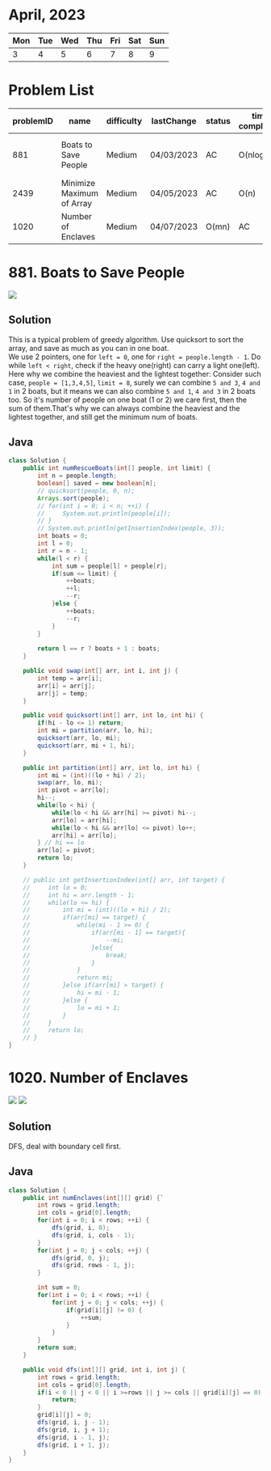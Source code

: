 # April, 2023
|Mon|Tue|Wed|Thu|Fri|Sat|Sun|
|-|-|-|-|-|-|-|
|3|4|5|6|7|8|9|10|

# **Problem List**
|problemID|name|difficulty|lastChange|status|time complexity|beat|comment|recorded|
|-|-|-|-|-|-|-|-|-|
|881|Boats to Save People|Medium|04/03/2023|AC|O(nlogn)|98%|2 pointers, greedy, sort|Y|
|2439|Minimize Maximum of Array|Medium|04/05/2023|AC|O(n)|98%||N|
|1020|Number of Enclaves|Medium|04/07/2023|O(mn)|AC|97%|DFS|Y|

# 881. Boats to Save People
![](./pics/881.png)

## Solution

This is a typical problem of greedy algorithm. Use quicksort to sort the array, and save as much as you can in one boat.   
We use 2 pointers, one for `left = 0`, one for `right = people.length - 1`. Do while `left < right`, check if the heavy one(right) can carry a light one(left).   
Here why we combine the heaviest and the lightest together: Consider such case, `people = [1,3,4,5]`, `limit = 8`, surely we can combine `5 and 3`, `4 and 1` in 2 boats, but it means we can also combine `5 and 1`, `4 and 3` in 2 boats too. So it's number of people on one boat (1 or 2) we care first, then the sum of them.That's why we can always combine the heaviest and the lightest together, and still get the minimum num of boats.

## Java
```java {.line-numbers}
class Solution {
    public int numRescueBoats(int[] people, int limit) {
        int n = people.length;
        boolean[] saved = new boolean[n];
        // quicksort(people, 0, n);  
        Arrays.sort(people);
        // for(int i = 0; i < n; ++i) {
        //     System.out.println(people[i]);
        // }
        // System.out.println(getInsertionIndex(people, 3));
        int boats = 0;
        int l = 0;
        int r = n - 1;
        while(l < r) {
            int sum = people[l] + people[r];
            if(sum <= limit) {
                ++boats;
                ++l;
                --r;
            }else {
                ++boats;
                --r;
            }
        }
        
        return l == r ? boats + 1 : boats;
    }

    public void swap(int[] arr, int i, int j) {
        int temp = arr[i];
        arr[i] = arr[j];
        arr[j] = temp;
    }

    public void quicksort(int[] arr, int lo, int hi) {
        if(hi - lo <= 1) return;
        int mi = partition(arr, lo, hi);
        quicksort(arr, lo, mi);
        quicksort(arr, mi + 1, hi);
    }

    public int partition(int[] arr, int lo, int hi) {
        int mi = (int)((lo + hi) / 2);
        swap(arr, lo, mi);
        int pivot = arr[lo];
        hi--;
        while(lo < hi) {
            while(lo < hi && arr[hi] >= pivot) hi--;
            arr[lo] = arr[hi];
            while(lo < hi && arr[lo] <= pivot) lo++;
            arr[hi] = arr[lo];
        } // hi == lo
        arr[lo] = pivot;
        return lo;
    }

    // public int getInsertionIndex(int[] arr, int target) {
    //     int lo = 0;
    //     int hi = arr.length - 1;
    //     while(lo <= hi) {
    //         int mi = (int)((lo + hi) / 2);
    //         if(arr[mi] == target) {
    //             while(mi - 1 >= 0) {
    //                 if(arr[mi - 1] == target){
    //                     --mi;
    //                 }else{
    //                     break;
    //                 }
    //             }
    //             return mi;
    //         }else if(arr[mi] > target) {
    //             hi = mi - 1;
    //         }else {
    //             lo = mi + 1;
    //         }
    //     }
    //     return lo;
    // }
}
```

# 1020. Number of Enclaves

![](./pics/1020-1.png)
![](./pics/1020-2.png)

## Solution
DFS, deal with boundary cell first. 

## Java
```java {.line-numbers}
class Solution {
    public int numEnclaves(int[][] grid) {`
        int rows = grid.length;
        int cols = grid[0].length;
        for(int i = 0; i < rows; ++i) {
            dfs(grid, i, 0);
            dfs(grid, i, cols - 1);
        }
        for(int j = 0; j < cols; ++j) {
            dfs(grid, 0, j);
            dfs(grid, rows - 1, j);
        }

        int sum = 0;
        for(int i = 0; i < rows; ++i) {
            for(int j = 0; j < cols; ++j) {
                if(grid[i][j] != 0) {
                    ++sum;
                }
            }
        }
        return sum;
    }

    public void dfs(int[][] grid, int i, int j) {
        int rows = grid.length;
        int cols = grid[0].length;
        if(i < 0 || j < 0 || i >=rows || j >= cols || grid[i][j] == 0) {
            return;
        } 
        grid[i][j] = 0;
        dfs(grid, i, j - 1);
        dfs(grid, i, j + 1);
        dfs(grid, i - 1, j);
        dfs(grid, i + 1, j);
    }
}

```